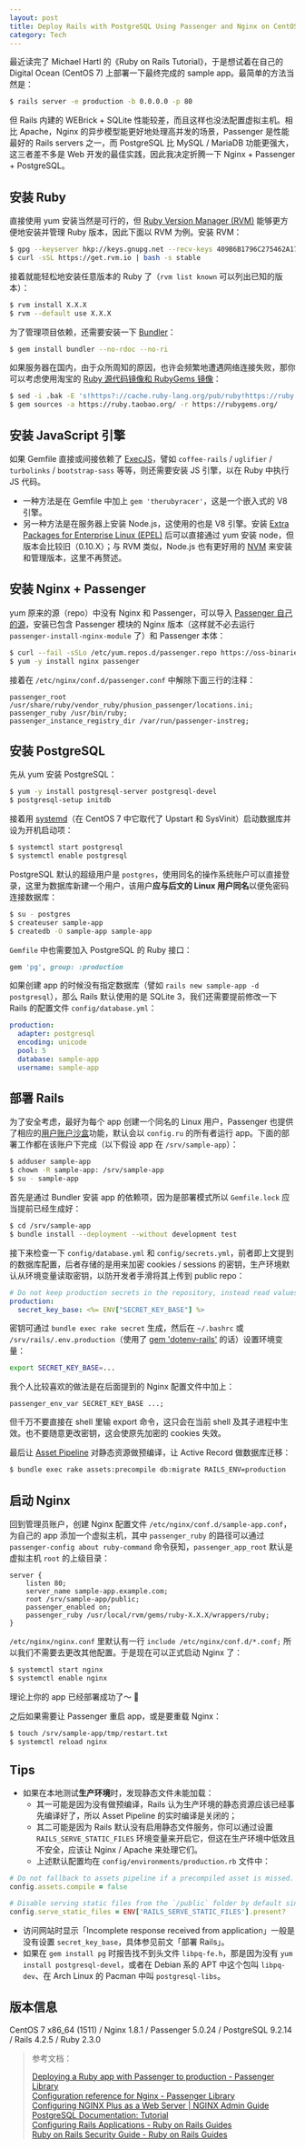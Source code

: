 ```yaml
---
layout: post
title: Deploy Rails with PostgreSQL Using Passenger and Nginx on CentOS
category: Tech
---
```


最近读完了 Michael Hartl 的《Ruby on Rails Tutorial》，于是想试着在自己的 Digital Ocean (CentOS 7) 上部署一下最终完成的 sample app。最简单的方法当然是：

``` sh
$ rails server -e production -b 0.0.0.0 -p 80
```

但 Rails 内建的 WEBrick + SQLite 性能较差，而且这样也没法配置虚拟主机。相比 Apache，Nginx 的异步模型能更好地处理高并发的场景，Passenger 是性能最好的 Rails servers 之一，而 PostgreSQL 比 MySQL / MariaDB 功能更强大，这三者差不多是 Web 开发的最佳实践，因此我决定折腾一下 Nginx + Passenger + PostgreSQL。

## 安装 Ruby

直接使用 yum 安装当然是可行的，但 [Ruby Version Manager (RVM)](https://rvm.io) 能够更方便地安装并管理 Ruby 版本，因此下面以 RVM 为例。安装 RVM：

``` sh
$ gpg --keyserver hkp://keys.gnupg.net --recv-keys 409B6B1796C275462A1703113804BB82D39DC0E3
$ curl -sSL https://get.rvm.io | bash -s stable
```

接着就能轻松地安装任意版本的 Ruby 了（`rvm list known` 可以列出已知的版本）：

``` sh
$ rvm install X.X.X
$ rvm --default use X.X.X
```

<!--more-->

为了管理项目依赖，还需要安装一下 [Bundler](http://bundler.io)：

``` sh
$ gem install bundler --no-rdoc --no-ri
```

如果服务器在国内，由于众所周知的原因，也许会频繁地遭遇网络连接失败，那你可以考虑使用淘宝的 [Ruby 源代码镜像和 RubyGems 镜像](https://ruby.taobao.org)：

``` sh
$ sed -i .bak -E 's!https?://cache.ruby-lang.org/pub/ruby!https://ruby.taobao.org/mirrors/ruby!' $rvm_path/config/db
$ gem sources -a https://ruby.taobao.org/ -r https://rubygems.org/
```

## 安装 JavaScript 引擎

如果 Gemfile 直接或间接依赖了 [ExecJS](https://github.com/rails/execjs)，譬如 `coffee-rails` / `uglifier` / `turbolinks` / `bootstrap-sass` 等等，则还需要安装 JS 引擎，以在 Ruby 中执行 JS 代码。

- 一种方法是在 Gemfile 中加上 `gem 'therubyracer'`，这是一个嵌入式的 V8 引擎。
- 另一种方法是在服务器上安装 Node.js，这使用的也是 V8 引擎。安装 [Extra Packages for Enterprise Linux (EPEL)](https://fedoraproject.org/wiki/EPEL/zh-cn) 后可以直接通过 yum 安装 node，但版本会比较旧（0.10.X）；与 RVM 类似，Node.js 也有更好用的 [NVM](https://github.com/creationix/nvm) 来安装和管理版本，这里不再赘述。

## 安装 Nginx + Passenger

yum 原来的源（repo）中没有 Nginx 和 Passenger，可以导入 [Passenger 自己的源](https://www.phusionpassenger.com/library/install/nginx/install/oss/el7/)，安装已包含 Passenger 模块的 Nginx 版本（这样就不必去运行 `passenger-install-nginx-module` 了）和 Passenger 本体：

``` sh
$ curl --fail -sSLo /etc/yum.repos.d/passenger.repo https://oss-binaries.phusionpassenger.com/yum/definitions/el-passenger.repo
$ yum -y install nginx passenger
```

接着在 `/etc/nginx/conf.d/passenger.conf` 中解除下面三行的注释：

``` nginx
passenger_root /usr/share/ruby/vendor_ruby/phusion_passenger/locations.ini;
passenger_ruby /usr/bin/ruby;
passenger_instance_registry_dir /var/run/passenger-instreg;
```

## 安装 PostgreSQL

先从 yum 安装 PostgreSQL：

``` sh
$ yum -y install postgresql-server postgresql-devel
$ postgresql-setup initdb
```

接着用 [systemd](https://fedoraproject.org/wiki/Systemd/zh-cn)（在 CentOS 7 中它取代了 Upstart 和 SysVinit）启动数据库并设为开机启动项：

``` sh
$ systemctl start postgresql
$ systemctl enable postgresql
```

PostgreSQL 默认的超级用户是 `postgres`，使用同名的操作系统账户可以直接登录，这里为数据库新建一个用户，该用户**应与后文的 Linux 用户同名**以便免密码连接数据库：

``` sh
$ su - postgres
$ createuser sample-app
$ createdb -O sample-app sample-app
```

`Gemfile` 中也需要加入 PostgreSQL 的 Ruby 接口：

``` ruby
gem 'pg', group: :production
```

如果创建 app 的时候没有指定数据库（譬如 `rails new sample-app -d postgresql`），那么 Rails 默认使用的是 SQLite 3，我们还需要提前修改一下 Rails 的配置文件 `config/database.yml`：

``` yaml
production:
  adapter: postgresql
  encoding: unicode
  pool: 5
  database: sample-app
  username: sample-app
```

## 部署 Rails

为了安全考虑，最好为每个 app 创建一个同名的 Linux 用户，Passenger 也提供了相应的[用户账户沙盒](https://www.phusionpassenger.com/library/deploy/nginx/user_sandboxing.html)功能，默认会以 `config.ru` 的所有者运行 app。下面的部署工作都在该账户下完成（以下假设 app 在 `/srv/sample-app`）：

``` sh
$ adduser sample-app
$ chown -R sample-app: /srv/sample-app
$ su - sample-app
```

首先是通过 Bundler 安装 app 的依赖项，因为是部署模式所以 `Gemfile.lock` 应当提前已经生成好：

``` sh
$ cd /srv/sample-app
$ bundle install --deployment --without development test
```

接下来检查一下 `config/database.yml` 和 `config/secrets.yml`，前者即上文提到的数据库配置，后者存储的是用来加密 cookies / sessions 的密钥，生产环境默认从环境变量读取密钥，以防开发者手滑将其上传到 public repo：

``` yaml
# Do not keep production secrets in the repository, instead read values from the environment.
production:
  secret_key_base: <%= ENV["SECRET_KEY_BASE"] %>
```

密钥可通过 `bundle exec rake secret` 生成，然后在 `~/.bashrc` 或 `/srv/rails/.env.production`（使用了 [gem 'dotenv-rails'](https://github.com/bkeepers/dotenv) 的话）设置环境变量：

``` sh
export SECRET_KEY_BASE=...
```

我个人比较喜欢的做法是在后面提到的 Nginx 配置文件中加上：

``` nginx
passenger_env_var SECRET_KEY_BASE ...;
```

但千万不要直接在 shell 里输 export 命令，这只会在当前 shell 及其子进程中生效。也不要随意更改密钥，这会使原先加密的 cookies 失效。

最后让 [Asset Pipeline](http://guides.ruby-china.org/asset_pipeline.html) 对静态资源做预编译，让 Active Record 做数据库迁移：

``` sh
$ bundle exec rake assets:precompile db:migrate RAILS_ENV=production
```

## 启动 Nginx

回到管理员账户，创建 Nginx 配置文件 `/etc/nginx/conf.d/sample-app.conf`，为自己的 app 添加一个虚拟主机，其中 `passenger_ruby` 的路径可以通过 `passenger-config about ruby-command` 命令获知，`passenger_app_root` 默认是虚拟主机 `root` 的上级目录：

``` nginx
server {
    listen 80;
    server_name sample-app.example.com;
    root /srv/sample-app/public;
    passenger_enabled on;
    passenger_ruby /usr/local/rvm/gems/ruby-X.X.X/wrappers/ruby;
}
```

`/etc/nginx/nginx.conf` 里默认有一行 `include /etc/nginx/conf.d/*.conf;` 所以我们不需要去更改其他配置。于是现在可以正式启动 Nginx 了：

``` sh
$ systemctl start nginx
$ systemctl enable nginx
```

理论上你的 app 已经部署成功了～ 🎉

之后如果需要让 Passenger 重启 app，或是要重载 Nginx：

``` sh
$ touch /srv/sample-app/tmp/restart.txt
$ systemctl reload nginx
```

## Tips

- 如果在本地测试**生产环境**时，发现静态文件未能加载：
  - 其一可能是因为没有做预编译，Rails 认为生产环境的静态资源应该已经事先编译好了，所以 Asset Pipeline 的实时编译是关闭的；
  - 其二可能是因为 Rails 默认没有启用静态文件服务，你可以通过设置 `RAILS_SERVE_STATIC_FILES` 环境变量来开启它，但这在生产环境中低效且不安全，应该让 Nginx / Apache 来处理它们。
  - 上述默认配置均在 `config/environments/production.rb` 文件中：

``` ruby
# Do not fallback to assets pipeline if a precompiled asset is missed.
config.assets.compile = false

# Disable serving static files from the `/public` folder by default since Apache or NGINX already handles this.
config.serve_static_files = ENV['RAILS_SERVE_STATIC_FILES'].present?
```

- 访问网站时显示「Incomplete response received from application」一般是没有设置 `secret_key_base`，具体参见前文「部署 Rails」。
- 如果在 `gem install pg` 时报告找不到头文件 `libpq-fe.h`，那是因为没有 `yum install postgresql-devel`，或者在 Debian 系的 APT 中这个包叫 `libpq-dev`、在 Arch Linux 的 Pacman 中叫 `postgresql-libs`。

## 版本信息

CentOS 7 x86_64 (1511) / Nginx 1.8.1 / Passenger 5.0.24 / PostgreSQL 9.2.14 / Rails 4.2.5 / Ruby 2.3.0

> 参考文档：
> 
> [Deploying a Ruby app with Passenger to production - Passenger Library](https://www.phusionpassenger.com/library/walkthroughs/deploy/ruby/)  
> [Configuration reference for Nginx - Passenger Library](https://www.phusionpassenger.com/library/config/nginx/reference/)  
> [Configuring NGINX Plus as a Web Server | NGINX Admin Guide](https://www.nginx.com/resources/admin-guide/nginx-web-server/)  
> [PostgreSQL Documentation: Tutorial](http://www.postgresql.org/docs/current/interactive/tutorial.html)  
> [Configuring Rails Applications - Ruby on Rails Guides](http://guides.rubyonrails.org/configuring.html)  
> [Ruby on Rails Security Guide - Ruby on Rails Guides](http://guides.rubyonrails.org/security.html)
